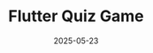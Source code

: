 ---
title: "Flutter Quiz Game"
date: "2025-05-23"
category: [projects, showcase]
tag: [mobile, flutter, dart]
description: A simple quiz game using Flutter and Dart.
---